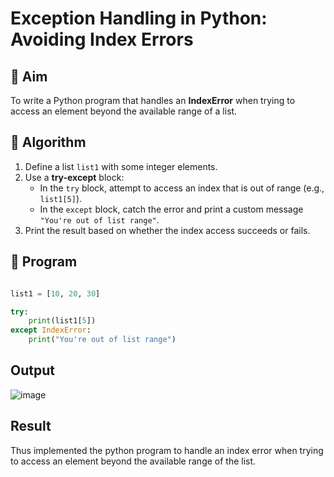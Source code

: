# Exception Handling in Python: Avoiding Index Errors

## 🎯 Aim
To write a Python program that handles an **IndexError** when trying to access an element beyond the available range of a list.

## 🧠 Algorithm
1. Define a list `list1` with some integer elements.
2. Use a **try-except** block:
   - In the `try` block, attempt to access an index that is out of range (e.g., `list1[5]`).
   - In the `except` block, catch the error and print a custom message `"You're out of list range"`.
3. Print the result based on whether the index access succeeds or fails.

## 🧾 Program

```python

list1 = [10, 20, 30]

try:
    print(list1[5])
except IndexError:
    print("You're out of list range")

```

## Output

![image](https://github.com/user-attachments/assets/3d5f8119-1329-4f25-97b4-962a99e7ca31)

## Result

Thus implemented the python program to handle an index error when trying to access an element beyond the available range of the list.
